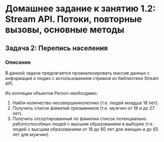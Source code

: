 # Домашнее задание к занятию 1.2: Stream API. Потоки, повторные вызовы, основные методы

## Задача 2: Перепись населения 

### Описание
В данной задаче предлагается проанализировать массив данных с информаций о людях с использованием стримов из библиотеки Stream API.

Из коллеции объектов Person необходимо:

1. Найти количество несовершеннолетних (т.е. людей младше 18 лет).
1. Получить список фамилий призывников (т.е. мужчин от 18 и до 27 лет).
1. Получить отсортированный по фамилии список потенциально работоспособных людей с высшим образованием в выборке (т.е. людей с высшим образованием от 18 до 60 лет для женщин и до 65 лет для мужчин).
